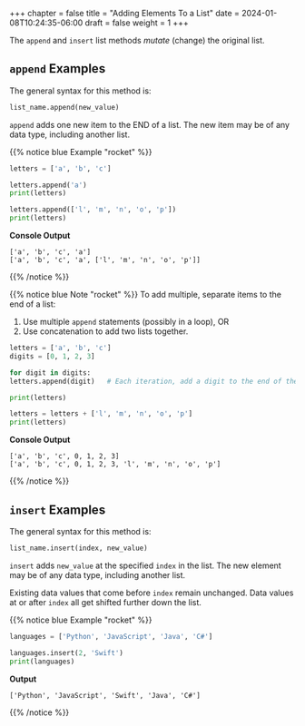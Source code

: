+++
chapter = false
title = "Adding Elements To a List"
date = 2024-01-08T10:24:35-06:00
draft = false
weight = 1
+++

The `append` and `insert` list methods *mutate* (change) the original list.

## `append` Examples

The general syntax for this method is:

```python
list_name.append(new_value)
```

`append` adds one new item to the END of a list. The new item may be of any
data type, including another list.

{{% notice blue Example "rocket" %}}
```python {linenos=table}
letters = ['a', 'b', 'c']

letters.append('a')
print(letters)

letters.append(['l', 'm', 'n', 'o', 'p'])
print(letters)
```

**Console Output**

```console
['a', 'b', 'c', 'a']
['a', 'b', 'c', 'a', ['l', 'm', 'n', 'o', 'p']]
```
{{% /notice %}}

{{% notice blue Note "rocket" %}}
To add multiple, separate items to the end of a list:

1. Use multiple `append` statements (possibly in a loop), OR
1. Use concatenation to add two lists together.

```python {linenos=table}
letters = ['a', 'b', 'c']
digits = [0, 1, 2, 3]

for digit in digits:
letters.append(digit)   # Each iteration, add a digit to the end of the list.

print(letters)

letters = letters + ['l', 'm', 'n', 'o', 'p']
print(letters)
```

**Console Output**

```console
['a', 'b', 'c', 0, 1, 2, 3]
['a', 'b', 'c', 0, 1, 2, 3, 'l', 'm', 'n', 'o', 'p']
```
{{% /notice %}}



## `insert` Examples

The general syntax for this method is:

```python
list_name.insert(index, new_value)
```

`insert` adds `new_value` at the specified `index` in the list. The new
element may be of any data type, including another list.

Existing data values that come before `index` remain unchanged. Data values
at or after `index` all get shifted further down the list.

{{% notice blue Example "rocket" %}}
```python
languages = ['Python', 'JavaScript', 'Java', 'C#']

languages.insert(2, 'Swift')
print(languages)
```

**Output**

```console
['Python', 'JavaScript', 'Swift', 'Java', 'C#']
```
{{% /notice %}}
